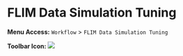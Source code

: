 # FLIM Data Simulation Tuning

**Menu Access:** `Workflow` > `FLIM Data Simulation Tuning`

**Toolbar Icon:** ![](/images/plot/heatmap.png)
